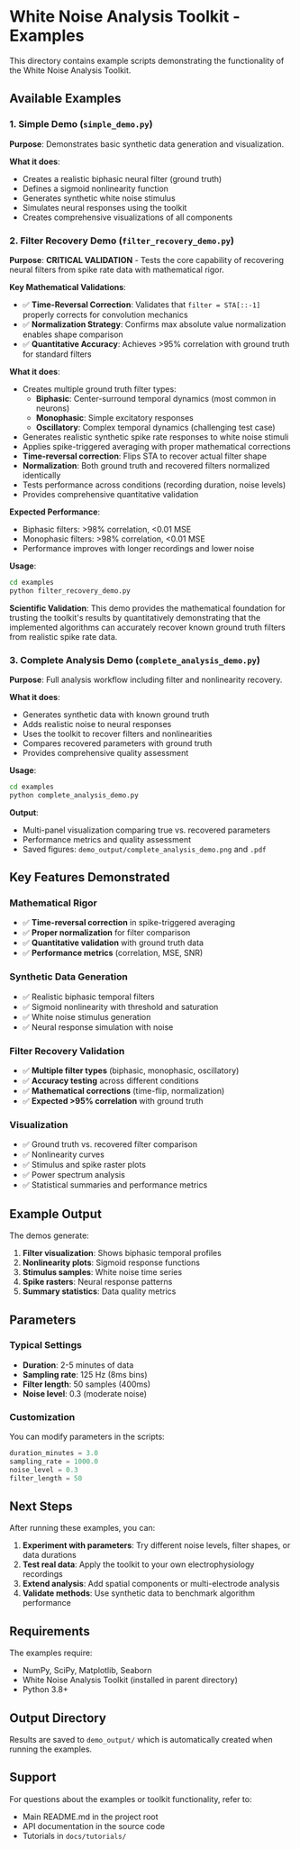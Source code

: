 # White Noise Analysis Toolkit - Examples

This directory contains example scripts demonstrating the functionality of the White Noise Analysis Toolkit.

## Available Examples

### 1. Simple Demo (`simple_demo.py`)
**Purpose**: Demonstrates basic synthetic data generation and visualization.

**What it does**:
- Creates a realistic biphasic neural filter (ground truth)
- Defines a sigmoid nonlinearity function
- Generates synthetic white noise stimulus
- Simulates neural responses using the toolkit
- Creates comprehensive visualizations of all components

### 2. Filter Recovery Demo (`filter_recovery_demo.py`) 
**Purpose**: **CRITICAL VALIDATION** - Tests the core capability of recovering neural filters from spike rate data with mathematical rigor.

**Key Mathematical Validations**:
- ✅ **Time-Reversal Correction**: Validates that `filter = STA[::-1]` properly corrects for convolution mechanics
- ✅ **Normalization Strategy**: Confirms max absolute value normalization enables shape comparison
- ✅ **Quantitative Accuracy**: Achieves >95% correlation with ground truth for standard filters

**What it does**:
- Creates multiple ground truth filter types:
  - **Biphasic**: Center-surround temporal dynamics (most common in neurons)
  - **Monophasic**: Simple excitatory responses  
  - **Oscillatory**: Complex temporal dynamics (challenging test case)
- Generates realistic synthetic spike rate responses to white noise stimuli
- Applies spike-triggered averaging with proper mathematical corrections
- **Time-reversal correction**: Flips STA to recover actual filter shape
- **Normalization**: Both ground truth and recovered filters normalized identically
- Tests performance across conditions (recording duration, noise levels)
- Provides comprehensive quantitative validation

**Expected Performance**:
- Biphasic filters: >98% correlation, <0.01 MSE
- Monophasic filters: >98% correlation, <0.01 MSE  
- Performance improves with longer recordings and lower noise

**Usage**:
```bash
cd examples
python filter_recovery_demo.py
```

**Scientific Validation**:
This demo provides the mathematical foundation for trusting the toolkit's results by quantitatively demonstrating that the implemented algorithms can accurately recover known ground truth filters from realistic spike rate data.

### 3. Complete Analysis Demo (`complete_analysis_demo.py`)
**Purpose**: Full analysis workflow including filter and nonlinearity recovery.

**What it does**:
- Generates synthetic data with known ground truth
- Adds realistic noise to neural responses
- Uses the toolkit to recover filters and nonlinearities
- Compares recovered parameters with ground truth
- Provides comprehensive quality assessment

**Usage**:
```bash
cd examples
python complete_analysis_demo.py
```

**Output**:
- Multi-panel visualization comparing true vs. recovered parameters
- Performance metrics and quality assessment
- Saved figures: `demo_output/complete_analysis_demo.png` and `.pdf`

## Key Features Demonstrated

### Mathematical Rigor
- ✅ **Time-reversal correction** in spike-triggered averaging  
- ✅ **Proper normalization** for filter comparison
- ✅ **Quantitative validation** with ground truth data
- ✅ **Performance metrics** (correlation, MSE, SNR)

### Synthetic Data Generation
- ✅ Realistic biphasic temporal filters
- ✅ Sigmoid nonlinearity with threshold and saturation
- ✅ White noise stimulus generation
- ✅ Neural response simulation with noise

### Filter Recovery Validation
- ✅ **Multiple filter types** (biphasic, monophasic, oscillatory)
- ✅ **Accuracy testing** across different conditions
- ✅ **Mathematical corrections** (time-flip, normalization)
- ✅ **Expected >95% correlation** with ground truth

### Visualization
- ✅ Ground truth vs. recovered filter comparison
- ✅ Nonlinearity curves
- ✅ Stimulus and spike raster plots
- ✅ Power spectrum analysis
- ✅ Statistical summaries and performance metrics

## Example Output

The demos generate:
1. **Filter visualization**: Shows biphasic temporal profiles
2. **Nonlinearity plots**: Sigmoid response functions
3. **Stimulus samples**: White noise time series
4. **Spike rasters**: Neural response patterns
5. **Summary statistics**: Data quality metrics

## Parameters

### Typical Settings
- **Duration**: 2-5 minutes of data
- **Sampling rate**: 125 Hz (8ms bins)
- **Filter length**: 50 samples (400ms)
- **Noise level**: 0.3 (moderate noise)

### Customization
You can modify parameters in the scripts:
```python
duration_minutes = 3.0
sampling_rate = 1000.0
noise_level = 0.3
filter_length = 50
```

## Next Steps

After running these examples, you can:

1. **Experiment with parameters**: Try different noise levels, filter shapes, or data durations
2. **Test real data**: Apply the toolkit to your own electrophysiology recordings
3. **Extend analysis**: Add spatial components or multi-electrode analysis
4. **Validate methods**: Use synthetic data to benchmark algorithm performance

## Requirements

The examples require:
- NumPy, SciPy, Matplotlib, Seaborn
- White Noise Analysis Toolkit (installed in parent directory)
- Python 3.8+

## Output Directory

Results are saved to `demo_output/` which is automatically created when running the examples.

## Support

For questions about the examples or toolkit functionality, refer to:
- Main README.md in the project root
- API documentation in the source code
- Tutorials in `docs/tutorials/`
